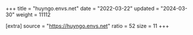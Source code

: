 +++
title = "huyngo.envs.net"
date = "2022-03-22"
updated = "2024-03-30"
weight = 11112

[extra]
source = "https://huyngo.envs.net"
ratio = 52
size = 11
+++

